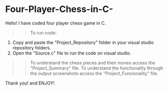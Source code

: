 # Four-Player-Chess-in-C-
Hello!
I have coded four player chess game in C.

>>To run code:
  1. Copy and paste the "Project_Repository" folder in your visual studio repository folders.
  2. Open the "Source.c" file to run the code on visual studio.
>>To understand the chess pieces and their moves access the "Project_Summary" file.
>>To understand the functionality through the output screenshots access the "Project_Funcionality" file.

Thank you! and ENJOY!
